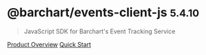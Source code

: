 # @barchart/events-client-js <small>5.4.10</small>

> JavaScript SDK for Barchart&#x27;s Event Tracking Service

[Product Overview](/content/product_overview)
[Quick Start](/content/quick_start)
